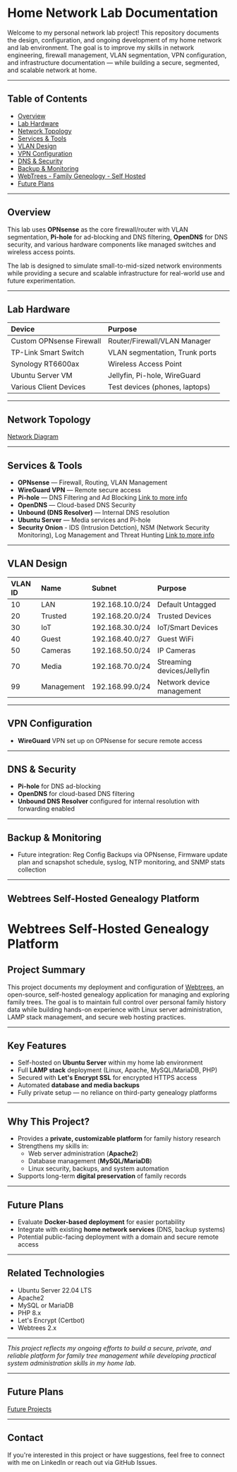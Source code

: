# Home Network Lab Documentation

Welcome to my personal network lab project! This repository documents the design, configuration, and ongoing development of my home network and lab environment. The goal is to improve my skills in network engineering, firewall management, VLAN segmentation, VPN configuration, and infrastructure documentation — while building a secure, segmented, and scalable network at home.

---

## Table of Contents  

- [Overview](#overview)  
- [Lab Hardware](#lab-hardware)  
- [Network Topology](#network-topology)  
- [Services & Tools](#services--tools)  
- [VLAN Design](#vlan-design)  
- [VPN Configuration](#vpn-configuration)  
- [DNS & Security](#dns--security)  
- [Backup & Monitoring](#backup--monitoring)
- [WebTrees - Family Geneology - Self Hosted](#Webtrees-Self-Hosted-Genealogy-Platform)
- [Future Plans](#future-plans)

---

## Overview  

This lab uses **OPNsense** as the core firewall/router with VLAN segmentation, **Pi-hole** for ad-blocking and DNS filtering, **OpenDNS** for DNS security, and various hardware components like managed switches and wireless access points.  

The lab is designed to simulate small-to-mid-sized network environments while providing a secure and scalable infrastructure for real-world use and future experimentation.

---

## Lab Hardware  

| Device                  | Purpose                       |
|:------------------------|:------------------------------|
| Custom OPNsense Firewall | Router/Firewall/VLAN Manager   |
| TP-Link Smart Switch     | VLAN segmentation, Trunk ports |
| Synology RT6600ax        | Wireless Access Point          |
| Ubuntu Server VM         | Jellyfin, Pi-hole, WireGuard    |
| Various Client Devices   | Test devices (phones, laptops) |

---

## Network Topology  

[Network Diagram](./diagrams/LabSetupDiagram.png)



---

## Services & Tools  

- **OPNsense** — Firewall, Routing, VLAN Management  
- **WireGuard VPN** — Remote secure access  
- **Pi-hole** — DNS Filtering and Ad Blocking [Link to more info](./docs/pihole.md) 
- **OpenDNS** — Cloud-based DNS Security  
- **Unbound (DNS Resolver)** — Internal DNS resolution  
- **Ubuntu Server** — Media services and Pi-hole
- **Security Onion** - IDS (Intrusion Detction), NSM (Network Security Monitoring), Log Management and Threat Hunting [Link to more info](./docs/SecurityOnion.md) 

---

## VLAN Design  

| VLAN ID | Name        | Subnet         | Purpose                |
|:--------|:------------|:----------------|:------------------------|
| 10      | LAN          | 192.168.10.0/24 | Default Untagged         |
| 20      | Trusted      | 192.168.20.0/24 | Trusted Devices          |
| 30      | IoT          | 192.168.30.0/24 | IoT/Smart Devices        |
| 40      | Guest        | 192.168.40.0/27 | Guest WiFi               |
| 50      | Cameras      | 192.168.50.0/24 | IP Cameras               |
| 70      | Media        | 192.168.70.0/24 | Streaming devices/Jellyfin|
| 99      | Management   | 192.168.99.0/24 | Network device management|

---

## VPN Configuration  

- **WireGuard** VPN set up on OPNsense for secure remote access  


---

## DNS & Security  

- **Pi-hole** for DNS ad-blocking  
- **OpenDNS** for cloud-based DNS filtering  
- **Unbound DNS Resolver** configured for internal resolution with forwarding enabled

---

## Backup & Monitoring  

- Future integration: Reg Config Backups via OPNsense, Firmware update plan and scnapshot schedule, syslog, NTP monitoring, and SNMP stats collection

---

## Webtrees Self-Hosted Genealogy Platform

# Webtrees Self-Hosted Genealogy Platform

## Project Summary
This project documents my deployment and configuration of [Webtrees](https://webtrees.net/), an open-source, self-hosted genealogy application for managing and exploring family trees. The goal is to maintain full control over personal family history data while building hands-on experience with Linux server administration, LAMP stack management, and secure web hosting practices.

---

## Key Features
- Self-hosted on **Ubuntu Server** within my home lab environment
- Full **LAMP stack** deployment (Linux, Apache, MySQL/MariaDB, PHP)
- Secured with **Let's Encrypt SSL** for encrypted HTTPS access
- Automated **database and media backups**
- Fully private setup — no reliance on third-party genealogy platforms

---

## Why This Project?
- Provides a **private, customizable platform** for family history research
- Strengthens my skills in:
  - Web server administration (**Apache2**)
  - Database management (**MySQL/MariaDB**)
  - Linux security, backups, and system automation
- Supports long-term **digital preservation** of family records

---

## Future Plans
- Evaluate **Docker-based deployment** for easier portability
- Integrate with existing **home network services** (DNS, backup systems)
- Potential public-facing deployment with a domain and secure remote access

---

## Related Technologies
- Ubuntu Server 22.04 LTS
- Apache2
- MySQL or MariaDB
- PHP 8.x
- Let's Encrypt (Certbot)
- Webtrees 2.x

---

*This project reflects my ongoing efforts to build a secure, private, and reliable platform for family tree management while developing practical system administration skills in my home lab.*

---

## Future Plans  


[Future Projects](./docs/Future-Projects.md)



---

## Contact  

If you're interested in this project or have suggestions, feel free to connect with me on LinkedIn or reach out via GitHub Issues.

